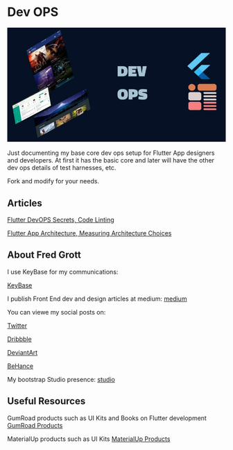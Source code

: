 # Dev OPS

![image header](./media/image-header.jpg)

Just documenting my base core dev ops setup for Flutter App designers and developers. At first it has the basic core and later will have the other dev ops details of test harnesses, etc.

Fork and modify for your needs.

## Articles

[Flutter DevOPS Secrets, Code Linting](https://fredgrott.medium.com/flutter-devops-secrets-code-linting-70da637ecd66?source=friends_link&sk=4fd9be94b53e11309966ef795cff60ad)

[Flutter App Architecture, Measuring Architecture Choices](https://fredgrott.medium.com/flutter-app-architecture-measuring-architecture-choices-a3681bb906f5?source=friends_link&sk=de5ff36c4df9ab211e1f941ce380fa5a)


## About Fred Grott 
I use KeyBase for my communications:

[KeyBase](https://keybase.io/fredgrott)

I publish Front End dev and design articles at medium:
[medium](https://fredgrott.medium.com)

You can viewe my social posts on:

[Twitter](https://twitter.com/fredgrott)

[Dribbble](https://dribbble.com/FredGrott)

[DeviantArt](https://www.deviantart.com/shareme)

[BeHance](https://www.behance.net/gwsfredgrott)

My bootstrap Studio presence:
[studio](https://fredgrott.github.io)


## Useful Resources

GumRoad products such as UI Kits and Books on Flutter development
[GumRoad Products](https://app.gumroad.com/fredgrott)

MaterialUp products such as UI Kits
[MaterialUp Products](https://www.uplabs.com/fred_grott)





